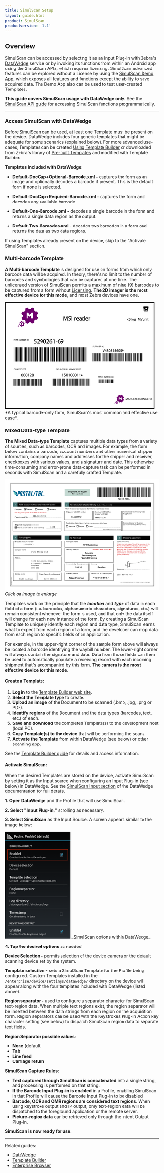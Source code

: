 ```yaml
---
title: SimulScan Setup
layout: guide.html
product: SimulScan
productversion: '1.1'
---
```

## Overview

SimulScan can be accessed by selecting it as an Input Plug-in with Zebra's [DataWedge](../../../../datawedge) service or by invoking its functions from within an Android app using the SimulScan APIs, which requires licensing. SimulScan advanced features can be explored without a License by using the [SimulScan Demo App](../demo), which exposes all features and functions except the ability to save acquired data. The Demo App also can be used to test user-created Templates.

**This guide covers SimulScan usage with DataWedge only**. See the [SimulScan API guide](../../api) for accessing SimulScan functions programmatically. 

-----

### Access SimulScan with DataWedge
Before SimulScan can be used, at least one Template must be present on the device. DataWedge includes four generic templates that might be adequate for some scenarios (explained below). For more advanced use-cases, Templates can be created [Using Template Builder](../templatebuilder/#usingtemplatebuilder) or downloaded from Zebra's library of [Pre-built Templates](../templates) and modified with Template Builder. 

**Templates included with DataWedge**:

* **Default-DocCap+Optional-Barcode.xml -** captures the form as an image and optionally decodes a barcode if present. This is the default form if none is selected.

* **Default-DocCap+Required-Barcode.xml -** captures the form and decodes any available barcode.

* **Default-One-Barcode.xml -** decodes a single barcode in the form and returns a single data region as the output.

* **Default-Two-Barcodes.xml -** decodes two barcodes in a form and returns the data as two data regions.

If using Templates already present on the device, skip to the "Activate SimulScan" section. 


### Multi-barcode Template
**A Multi-barcode Template** is designed for use on forms from which only barcode data will be acquired. In theory, there's no limit to the number of barcodes and symbologies that can be captured at one time. The unlicensed version of SimulScan permits a maximum of nine (9) barcodes to be captured from a form without [Licensing](../license). **The 2D imager is the most effective device for this mode**, and most Zebra devices have one. 

<img style="height:350px" src="msi_reader.png"/>
*A typical barcode-only form, SimulScan's most common and effective use case*.
<br>

<!-- ![img](msi_reader.png)--> 

<!-- When the data to be captured is of one type (i.e. barcodes) or contained in a single field (i.e. an address), SimulScan can be used to acquire the data regardless of whether it is presented on a structured form. In such instances, it is often the case that data must be captured only from a small portion of a form, and the remaining form data can be ignored.

Some data-acquisition scenarios call for creation of a type-specific Template, for example to capture all the barcodes on the form, or to use (OCR) to capture only an address (not shown). For another example application, a Template might be created to capture only the machine-readable zone (MRZ) data from travel documents. -->

### Mixed Data-type Template  
**The Mixed Data-type Template** captures multiple data types from a variety of sources, such as barcodes, OCR and images. For example, the form below contains a barcode, account numbers and other numerical shipper information, company names and addresses for the shipper and receiver, checkboxes with various values, and a signature and date. This otherwise time-consuming and error-prone data-capture task can be performed in seconds with SimulScan and a carefully crafted Template. 

![img](template.png)
_Click on image to enlarge_
<br>

Templates work on the principle that the _**location**_ and _**type**_ of data in each field of a form (i.e. barcodes, alphanumeric characters, signatures, etc.) will remain consistent whenever the form is used, and that only the data itself will change for each new instance of the form. By creating a SimulScan Template to uniquely identify each region and data type, SimulScan learns what to expect from each region of a form, and the developer can map data from each region to specific fields of an application. 

For example, in the upper-right corner of the sample form above will always be located a barcode identifying the waybill number. The lower-right corner will always contain the signature and date. Data from those fields can then be used to automatically populate a receiving record with each incoming shipment that's accompanied by this form. **The camera is the most effective device for this mode**. 

#### Create a Template:  

1. **Log in** to the [Template Builder web site](http://simulscan.zebra.com).
2. **Select the Template type** to create. 
3. **Upload an image** of the Document to be scanned (.bmp, .jpg, .png or PDF).
4. **Identify regions** of the Document and the data types (barcodes, text, etc.) of each.
5. **Save and download** the completed Template(s) to the development host (local PC). 
6. **Copy Template(s) to the device** that will be performing the scans. 
7. **Activate the Template** from within DataWedge (see below) or other scanning app. 

See the [Template Builder guide](../templatebuilder) for details and access information. 

#### Activate SimulScan:

When the desired Templates are stored on the device, activate SimulScan by setting it as the Input source when configuring an Input Plug-in (see below) in DataWedge. See the [SimulScan Input section](http://techdocs.zebra.com/datawedge/6-0/guide/setup/#simulscaninput) of the DataWedge documentation for full details. 

**&#49;. Open DataWedge** and the Profile that will use SimulScan.

**&#50;. Select "Input Plug-in,"** scrolling as necessary.

**&#51;. Select SimulScan** as the Input Source. A screen appears similar to the image below: 

<img style="height:350px" src="Figure_13_SimulScan_prefs.png"/>
_SimulScan options within DataWedge_
<br>

**&#52;. Tap the desired options** as needed: 

**Device Selection -** permits selection of the device camera or the default scanning device set by the system.

**Template selection -** sets a SimulScan Template for the Profile being configured. Custom Templates installed in the `/enterprise/device/settings/datawedge/` directory on the device will appear along with the four templates included with DataWedge (listed above). 

**Region separator -** used to configure a separator character for SimulScan text-region data. When multiple text regions exist, the region separator will be inserted between the data strings from each region on the acquisition form. Region separators can be used with the Keystrokes Plug-in Action key character setting (see below) to dispatch SimulScan region data to separate text fields.

**Region Separator possible values**:

* **None** (default)
* **Tab**
* **Line feed**
* **Carriage return**

**SimulScan Capture Rules**:

* **Text captured through SimulScan is concatenated** into a single string, and processing is performed on that string.
* **If the Barcode Input Plug-in is enabled** in a Profile, enabling SimulScan in that Profile will cause the Barcode Input Plug-in to be disabled.
* **Barcode, OCR and OMR regions are considered text regions**. When using keystroke output and IP output, only text-region data will be dispatched to the foreground application or the remote server.
* **Picture-region data** can be retrieved only through the Intent Output Plug-in.

**SimulScan is now ready for use**. 

-----

Related guides: 

* [DataWedge](../../../../datawedge)
* [Template Builder](../templatebuilder)
* [Enterprise Browser](../../../../enterprise-browser)
